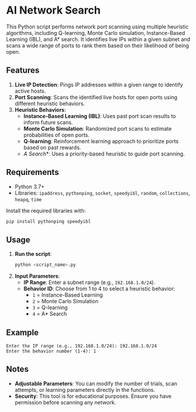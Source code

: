 # AI Network Search

This Python script performs network port scanning using multiple heuristic algorithms, including Q-learning, Monte Carlo simulation, Instance-Based Learning (IBL), and A* search. It identifies live IPs within a given subnet and scans a wide range of ports to rank them based on their likelihood of being open.

## Features

1. **Live IP Detection**: Pings IP addresses within a given range to identify active hosts.
2. **Port Scanning**: Scans the identified live hosts for open ports using different heuristic behaviors.
3. **Heuristic Behaviors**:
   - **Instance-Based Learning (IBL)**: Uses past port scan results to inform future scans.
   - **Monte Carlo Simulation**: Randomized port scans to estimate probabilities of open ports.
   - **Q-learning**: Reinforcement learning approach to prioritize ports based on past rewards.
   - **A* Search**: Uses a priority-based heuristic to guide port scanning.

## Requirements

- Python 3.7+
- Libraries: `ipaddress`, `pythonping`, `socket`, `speedyibl`, `random`, `collections`, `heapq`, `time`

Install the required libraries with:

```bash
pip install pythonping speedyibl
```

## Usage

1. **Run the script**:
   ```bash
   python <script_name>.py
   ```
2. **Input Parameters**:
   - **IP Range**: Enter a subnet range (e.g., `192.168.1.0/24`).
   - **Behavior ID**: Choose from 1 to 4 to select a heuristic behavior:
     - `1` = Instance-Based Learning
     - `2` = Monte Carlo Simulation
     - `3` = Q-learning
     - `4` = A* Search

## Example

```
Enter the IP range (e.g., 192.168.1.0/24): 192.168.1.0/24
Enter the behavior number (1-4): 1
```

## Notes

- **Adjustable Parameters**: You can modify the number of trials, scan attempts, or learning parameters directly in the functions.
- **Security**: This tool is for educational purposes. Ensure you have permission before scanning any network.
